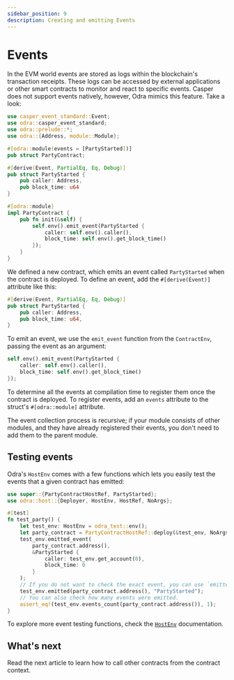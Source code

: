 ```yaml
---
sidebar_position: 9
description: Creating and emitting Events
---
```


# Events

In the EVM world events are stored as logs within the blockchain's transaction receipts. These logs can be accessed by external applications or other smart contracts to monitor and react to specific events. Casper does not support events natively, however, Odra mimics this feature. Take a look:

```rust title="examples/src/features/events.rs"
use casper_event_standard::Event;
use odra::casper_event_standard;
use odra::prelude::*;
use odra::{Address, module::Module};

#[odra::module(events = [PartyStarted])]
pub struct PartyContract;

#[derive(Event, PartialEq, Eq, Debug)]
pub struct PartyStarted {
    pub caller: Address,
    pub block_time: u64
}

#[odra::module]
impl PartyContract {
    pub fn init(&self) {
        self.env().emit_event(PartyStarted {
            caller: self.env().caller(),
            block_time: self.env().get_block_time()
        });
    }
}
```

We defined a new contract, which emits an event called `PartyStarted` when the contract is deployed.
To define an event, add the `#[derive(Event)]` attribute like this:

```rust title="examples/src/features/events.rs"
#[derive(Event, PartialEq, Eq, Debug)]
pub struct PartyStarted {
    pub caller: Address,
    pub block_time: u64,
}
```

To emit an event, we use the `emit_event` function from the `ContractEnv`, passing the event as an argument:

```rust title="examples/src/features/events.rs"
self.env().emit_event(PartyStarted {
    caller: self.env().caller(),
    block_time: self.env().get_block_time()
});
```

To determine all the events at compilation time to register them once the contract is deployed. To register events, add an `events` attribute to the struct's `#[odra::module]` attribute.

The event collection process is recursive; if your module consists of other modules, and they have already registered their events, you don't need to add them to the parent module.

## Testing events

Odra's `HostEnv` comes with a few functions which lets you easily test the events that a given contract has emitted:

```rust title="examples/src/features/events.rs"
use super::{PartyContractHostRef, PartyStarted};
use odra::host::{Deployer, HostEnv, HostRef, NoArgs};

#[test]
fn test_party() {
    let test_env: HostEnv = odra_test::env();
    let party_contract = PartyContractHostRef::deploy(&test_env, NoArgs);
    test_env.emitted_event(
        party_contract.address(),
        &PartyStarted {
            caller: test_env.get_account(0),
            block_time: 0
        }
    );
    // If you do not want to check the exact event, you can use `emitted` function
    test_env.emitted(party_contract.address(), "PartyStarted");
    // You can also check how many events were emitted.
    assert_eq!(test_env.events_count(party_contract.address()), 1);
}
```

To explore more event testing functions, check the [`HostEnv`] documentation.

## What's next
Read the next article to learn how to call other contracts from the contract context.

[`HostEnv`]: https://docs.rs/odra/0.8.1/odra/host/struct.HostEnv.html
